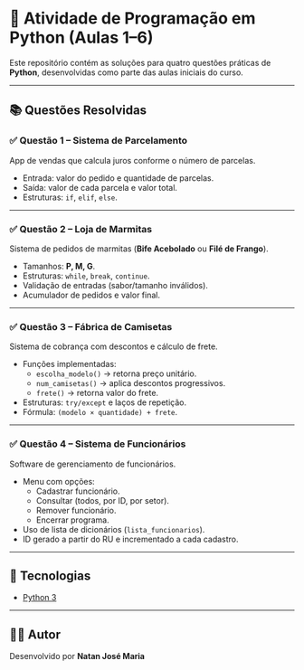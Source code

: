 # 🐍 Atividade de Programação em Python (Aulas 1–6)

Este repositório contém as soluções para quatro questões práticas de **Python**, desenvolvidas como parte das aulas iniciais do curso.

---

## 📚 Questões Resolvidas

### ✅ Questão 1 – Sistema de Parcelamento
App de vendas que calcula juros conforme o número de parcelas.
- Entrada: valor do pedido e quantidade de parcelas.
- Saída: valor de cada parcela e valor total.
- Estruturas: `if`, `elif`, `else`.

---

### ✅ Questão 2 – Loja de Marmitas
Sistema de pedidos de marmitas (**Bife Acebolado** ou **Filé de Frango**).
- Tamanhos: **P, M, G**.
- Estruturas: `while`, `break`, `continue`.
- Validação de entradas (sabor/tamanho inválidos).
- Acumulador de pedidos e valor final.

---

### ✅ Questão 3 – Fábrica de Camisetas
Sistema de cobrança com descontos e cálculo de frete.
- Funções implementadas:
  - `escolha_modelo()` → retorna preço unitário.
  - `num_camisetas()` → aplica descontos progressivos.
  - `frete()` → retorna valor do frete.
- Estruturas: `try/except` e laços de repetição.
- Fórmula: `(modelo × quantidade) + frete`.

---

### ✅ Questão 4 – Sistema de Funcionários
Software de gerenciamento de funcionários.
- Menu com opções:
  - Cadastrar funcionário.
  - Consultar (todos, por ID, por setor).
  - Remover funcionário.
  - Encerrar programa.
- Uso de lista de dicionários (`lista_funcionarios`).
- ID gerado a partir do RU e incrementado a cada cadastro.

---

## 🚀 Tecnologias
- [Python 3](https://www.python.org/)

---

## 🧑‍💻 Autor
Desenvolvido por **Natan José Maria**
